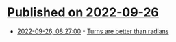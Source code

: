 # [Published on 2022-09-26](index.md)

* [2022-09-26, 08:27:00](https://lobste.rs/s/wwzmhx/turns_are_better_than_radians) - [Turns are better than radians](https://www.computerenhance.com/p/turns-are-better-than-radians)
